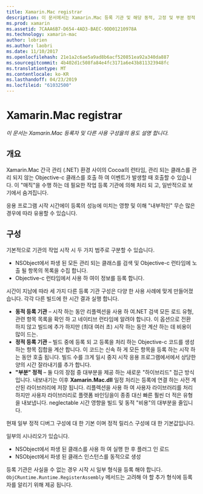 ```yaml
---
title: Xamarin.Mac registrar
description: 이 문서에서는 Xamarin.Mac 등록 기관 및 해당 동적, 고정 및 부분 정적 (하이브리드)의 용도 설명 구성을 사용 합니다.
ms.prod: xamarin
ms.assetid: 7CAAA6B7-D654-4AD3-BAEC-9DD01210978A
ms.technology: xamarin-mac
author: lobrien
ms.author: laobri
ms.date: 11/10/2017
ms.openlocfilehash: 21e1a2c6ae5a9ad8b6acf520851ea92a340da887
ms.sourcegitcommit: 4b402d1c508fa84e4fc3171a6e43b811323948fc
ms.translationtype: MT
ms.contentlocale: ko-KR
ms.lasthandoff: 04/23/2019
ms.locfileid: "61032500"
---
```

# <a name="xamarinmac-registrar"></a>Xamarin.Mac registrar

_이 문서는 Xamarin.Mac 등록자 및 다른 사용 구성을의 용도 설명 합니다._

## <a name="overview"></a>개요

Xamarin.Mac 간극 관리 (.NET) 환경 사이의 Cocoa의 런타임, 관리 되는 클래스를 관리 되지 않는 Objective-c 클래스를 호출 하 여 이벤트가 발생할 때 호출할 수 있습니다. 이 "매직"을 수행 하는 데 필요한 작업 등록 기관에 의해 처리 되 고, 일반적으로 보기에서 숨겨집니다.

응용 프로그램 시작 시간에이 등록의 성능에 미치는 영향 및 이해 "내부적인" 무슨 많은 경우에 따라 유용할 수 있습니다.

## <a name="configurations"></a>구성

기본적으로 기관의 작업 시작 시 두 가지 범주로 구분할 수 있습니다.

- NSObject에서 파생 된 모든 관리 되는 클래스를 검색 및 Objective-c 런타임에 노출 될 항목의 목록을 수집 합니다.
- Objective-c 런타임에서 사용 하 여이 정보를 등록 합니다.

시간이 지남에 따라 세 가지 다른 등록 기관 구성은 다양 한 사용 사례에 맞게 만들어졌습니다. 각각 다른 빌드에 한 시간 결과 실행 합니다.

- **동적 등록 기관** – 시작 하는 동안 리플렉션을 사용 하 여.NET 검색 모든 로드 유형, 관련 항목 목록을 확인 하 고 네이티브 런타임에 알려야 합니다. 이 옵션으로 전환 하지 않고 빌드에 추가 하지만 (최대 여러 초) 시작 하는 동안 계산 하는 데 비용이 많이 드는.
- **정적 등록 기관** – 빌드 중에 등록 되 고 등록을 처리 하는 Objective-c 코드를 생성 하는 항목 집합을 계산 합니다. 이 코드는 신속 하 게 모든 항목을 등록 하는 시작 하는 동안 호출 됩니다. 빌드 수를 크게 일시 중지 시작 응용 프로그램에서에서 상당한 양의 시간 잘라내기를 추가 합니다.
- **"부분" 정적** – 둘 다의 장점 중 대부분을 제공 하는 새로운 "하이브리드" 접근 방식입니다. 내보내기는 이후 **Xamarin.Mac.dll** 일정 처리는 등록에 연결 하는 사전 계산된 라이브러리에 저장 됩니다. 리플렉션을 사용 하 여 사용자 라이브러리를 처리 하지만 사용자 라이브러리로 플랫폼 바인딩을이 종종 대신 빠른 훨씬 더 적은 유형을 내보냅니다. neglectable 시간 영향을 빌드 및 동적 "비용"의 대부분을 줄입니다.

현재 일부 정적 디버그 구성에 대 한 기본 이며 정적 릴리스 구성에 대 한 기본값입니다.

일부의 시나리오가 있습니다.

- NSObject에서 파생 된 클래스를 사용 하 여 실행 한 후 플러그 인 로드
- NSObject에서 파생 된 클래스 인스턴스를 동적으로 생성

등록 기관은 사실을 수 없는 경우 시작 시 일부 형식을 등록 해야 합니다. `ObjCRuntime.Runtime.RegisterAssembly` 메서드는 고려해 야 할 추가 형식에 등록자를 알리기 위해 제공 됩니다.
